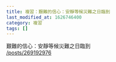 ```yaml
---
title: 複習：艱難的信心：安靜等候災難之日臨到
last_modified_at: 1626746400
category: 複習
tags: []
---
```


<p>艱難的信心：安靜等候災難之日臨到<br/>
<a href="/posts/269192976" target="_blank">/posts/269192976</a></p>
<p> </p>
